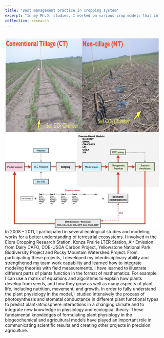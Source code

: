```yaml
---
title: "Best management practice in cropping system"
excerpt: "In my Ph.D. studies, I worked on various crop models that integrate the understanding of crop physiology gathered from many years of laboratory and field experimentations. Therefore, results provided an effective means for investigating crop responses to climate change and alternative management scenarios. I have published my results to the peer-reviewed journals in Agronomy Journal and Soil Science Society American Journal. These publications demonstrated that my skill set in the application of crop physiology to climate change impact and adaptation research through the use of physiology-based crop models. Agriculture have to contribute to the mitigation of climate change, with crop models playing a role. <br/><img src='/images/SOC_CTvsNT_500x300.png'>"
collection: research
---
```


<br/><img src='/images/CTvsNT_Elora_1028x632.png'>
<br/><img src='/images/cropping_simulation_flowchat.png'>	
In 2008 – 2011, I participated in several ecological studies and modeling works for a better understanding of terrestrial ecosystems. I involved in the Elora Cropping Research Station, Konza Prairie LTER Station, Air Emission from Dairy CAFO, DOE-USDA Carbon Project, Yellowstone National Park Biodiversity Project and Rocky Mountain Watershed Project. From participating these projects, I developed my interdisciplinary ability and strengthened my team work capability and learned how to integrate modeling theories with field measurements. I have learned to illustrate different parts of plants function in the format of mathematics.  For example, I can use a matrix of equations and algorithms to explain how plants develop from seeds, and how they grow as well as many aspects of plant life, including nutrition, movement, and growth. In order to fully understand the plant physiology in the model, I studied intensively the process of photosynthesis and stomatal conductance in different plant functional types to predict plant-atmosphere interactions in a changing climate and to integrate new knowledge in physiology and ecological theory. These fundamental knowledges of formulating plant physiology in the biogeochemical and agricultural models have played an important role in communicating scientific results and creating other projects in precision agriculture.
